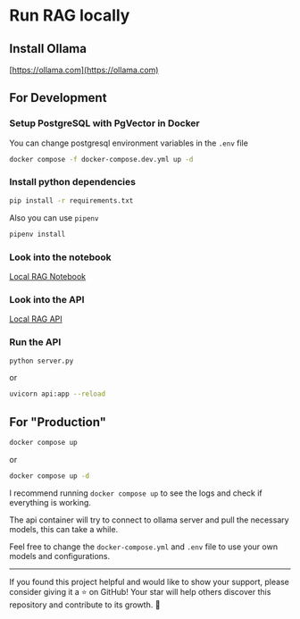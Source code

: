 # Run RAG locally

## Install Ollama

[https://ollama.com](https://ollama.com)

## For Development

### Setup PostgreSQL with PgVector in Docker

You can change postgresql environment variables in the `.env` file

```bash
docker compose -f docker-compose.dev.yml up -d
```

### Install python dependencies

```bash
pip install -r requirements.txt
```

Also you can use `pipenv`

```bash
pipenv install
```

### Look into the notebook

[Local RAG Notebook](notebook/local-rag.ipynb)

### Look into the API

[Local RAG API](api)

### Run the API

```bash
python server.py
```

or

```bash
uvicorn api:app --reload
```

## For "Production"

```bash
docker compose up
```

or

```bash
docker compose up -d
```

I recommend running `docker compose up` to see the logs and check if everything is working.

The api container will try to connect to ollama server and pull the necessary models, this can take a while.

Feel free to change the `docker-compose.yml` and `.env` file to use your own models and configurations.

---
If you found this project helpful and would like to show your support, please consider giving it a ⭐️ on GitHub! Your star will help others discover this repository and contribute to its growth. 🌟
